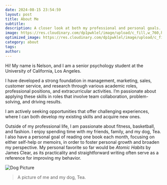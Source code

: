 ```yaml
---
date: 2024-08-15 23:54:59
layout: post
title: About Me
subtitle: 
description: A closer look at both my professional and personal goals.
image: https://res.cloudinary.com/dp1pwklel/image/upload/c_fill,w_760,h_399/v1724221128/catucr_epguol.jpg
optimized_image: https://res.cloudinary.com/dp1pwklel/image/upload/c_fill,w_380,h_200/v1724221128/catucr_epguol.jpg
category: about
tags:
author: 
---
```


Hi! My name is Nelson, and I am a senior psychology student at the University of California, Los Angeles.

I have developed a strong foundation in management, marketing, sales, customer service, and research through various academic roles, professional positions, and extracurricular activities. I’m passionate about applying these skills in roles that involve team collaboration, problem-solving, and driving results.

I am actively seeking opportunities that offer challenging experiences, where I can both develop my existing skills and acquire new ones.

Outside of my professional life, I am passionate about fitness, basketball, and fashion. I enjoy spending time with my friends, family, and my dog, Tea. I also have a personal goal of reading one book each month, focusing on either self-help or memoirs, in order to foster personal growth and broaden my perspective. My personal favorite so far would be <I>Atomic Habits</I> by James Clear, as its practicality and straightforward writing often serve as a reference for improving my behavior.

<div class="image-container-post">
  <img src="https://res.cloudinary.com/dp1pwklel/image/upload/v1725643675/Screenshot_2024-09-06_at_1.27.09_PM_vrwdbv.png" alt="Dog Picture">
</div>

> A picture of me and my dog, Tea.